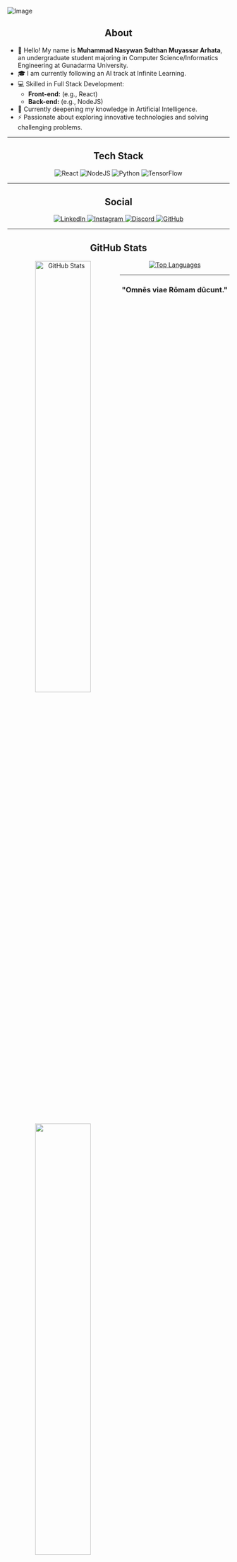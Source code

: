 ![Image](https://github.com/user-attachments/assets/ed8e0664-386f-4ca0-972d-cf2ebe500797)

<h2 align="center">About</h2>

- 👋 Hello! My name is **Muhammad Nasywan Sulthan Muyassar Arhata**, an undergraduate student majoring in Computer Science/Informatics Engineering at Gunadarma University.
- 🎓 I am currently following an AI track at Infinite Learning.
- 💻 Skilled in Full Stack Development:
  - **Front-end:** (e.g., React)
  - **Back-end:** (e.g., NodeJS)
- 🤖 Currently deepening my knowledge in Artificial Intelligence.
- ⚡ Passionate about exploring innovative technologies and solving challenging problems.

---

<h2 align="center">Tech Stack</h2>
<p align="center">
  <img src="https://img.shields.io/badge/React-%2320232a.svg?style=for-the-badge&logo=react&logoColor=%2361DAFB" alt="React">
  <img src="https://img.shields.io/badge/Node.js-6DA55F?style=for-the-badge&logo=node.js&logoColor=white" alt="NodeJS">
  <img src="https://img.shields.io/badge/Python-3670A0?style=for-the-badge&logo=python&logoColor=ffdd54" alt="Python">
  <img src="https://img.shields.io/badge/TensorFlow-%23FF6F00.svg?style=for-the-badge&logo=tensorflow&logoColor=white" alt="TensorFlow">
</p>

---

<h2 align="center">Social</h2>
<p align="center">
  <a href="https://www.linkedin.com/in/nasywan-arhata/" target="_blank" rel="noreferrer">
    <img src="https://img.shields.io/badge/LinkedIn-0077B5?style=for-the-badge&logo=linkedin&logoColor=white" alt="LinkedIn">
  </a>
  <a href="https://www.instagram.com/realnasywanarhata/" target="_blank" rel="noreferrer">
    <img src="https://img.shields.io/badge/Instagram-E4405F?style=for-the-badge&logo=instagram&logoColor=white" alt="Instagram">
  </a>
  <a href="https://discord.com/users/818315193683673141" target="_blank" rel="noreferrer">
    <img src="https://img.shields.io/badge/Discord-7289DA?style=for-the-badge&logo=discord&logoColor=white" alt="Discord">
  </a>
  <a href="https://github.com/TrizzlyGH" target="_blank" rel="noreferrer">
    <img src="https://img.shields.io/badge/GitHub-181717?style=for-the-badge&logo=github&logoColor=white" alt="GitHub">
  </a>
</p>

---

<h2 align="center">GitHub Stats</h2>
<div align="center">
  <img src="https://github-readme-stats.vercel.app/api?username=TrizzlyGH&show_icons=true&theme=tokyonight" alt="GitHub Stats" width="50%" align="left"/>
  <img src="https://github-readme-streak-stats.herokuapp.com/?user=TrizzlyGH&theme=dark" width="50%" align="left">
</div>
<div align="center">
  <a href="https://github.com/TrizzlyGH" align="left">
    <img src="https://github-readme-stats.vercel.app/api/top-langs/?username=TrizzlyGH&langs_count=10&title_color=0891b2&text_color=ffffff&icon_color=0891b2&bg_color=1c1917&hide_border=true&locale=en&custom_title=Top%20Languages" alt="Top Languages" />
  </a>
</div>

---

<h3 align="center">"Omnēs viae Rōmam dūcunt."</h3>
